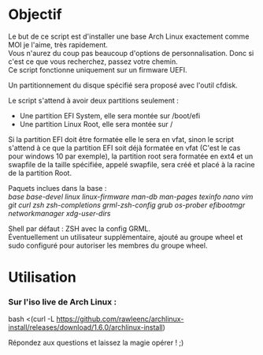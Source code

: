# Objectif

Le but de ce script est d'installer une base Arch Linux exactement comme MOI je l'aime, très rapidement.  
Vous n'aurez du coup pas beaucoup d'options de personnalisation. Donc si c'est ce que vous recherchez, passez votre chemin.  
Ce script fonctionne uniquement sur un firmware UEFI.

Un partitionnement du disque spécifié sera proposé avec l'outil cfdisk.

Le script s'attend à avoir deux partitions seulement :
- Une partition EFI System, elle sera montée sur /boot/efi
- Une partition Linux Root, elle sera montée sur /

Si la partition EFI doit être formatée elle le sera en vfat, sinon le script s'attend à ce que la partition EFI soit déjà formatée en vfat (C'est le cas pour windows 10 par exemple), la partition root sera formatée en ext4 et un swapfile de la taille spécifiée, appelé swapfile, sera créé et placé à la racine de la partition Root.

Paquets inclues dans la base :  
*base base-devel linux linux-firmware man-db man-pages texinfo nano vim git curl zsh zsh-completions grml-zsh-config grub os-prober efibootmgr networkmanager xdg-user-dirs*

Shell par défaut : ZSH avec la config GRML.  
Éventuellement un utilisateur supplémentaire, ajouté au groupe wheel et sudo configuré pour autoriser les membres du groupe wheel.

# Utilisation

### Sur l'iso live de Arch Linux :
bash <(curl -L https://github.com/rawleenc/archlinux-install/releases/download/1.6.0/archlinux-install)

Répondez aux questions et laissez la magie opérer ! ;)
